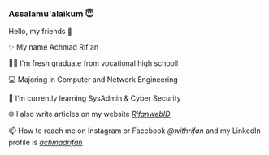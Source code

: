 ### Assalamu'alaikum 😇
Hello, my friends 👋

✨ My name Achmad Rif'an

👨‍💻 I'm fresh graduate from vocational high schooll

💻 Majoring in Computer and Network Engineering

🌱 I’m currently learning SysAdmin & Cyber Security

🌐 I also write articles on my website <a href="https://www.rifan.web.id"><i>RifanwebID</i></a>

📫 How to reach me on Instagram or Facebook <i>@withrifan</i> and my LinkedIn profile is <a href="https://www.linkedin.com/in/achmadrifan"><i>achmadrifan</i></a>
